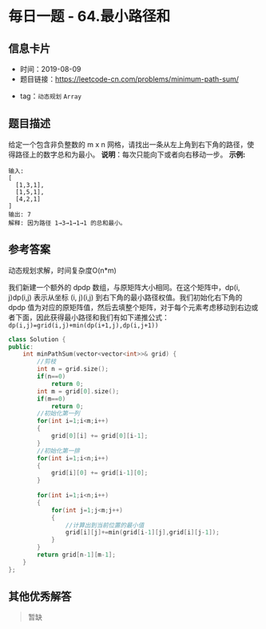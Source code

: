 # 毎日一题 -  64.最小路径和

## 信息卡片

* 时间：2019-08-09
* 题目链接：https://leetcode-cn.com/problems/minimum-path-sum/
- tag：`动态规划` `Array`
## 题目描述
给定一个包含非负整数的 m x n 网格，请找出一条从左上角到右下角的路径，使得路径上的数字总和为最小。
**说明**：每次只能向下或者向右移动一步。
**示例:**
```
输入:
[
  [1,3,1],
  [1,5,1],
  [4,2,1]
]
输出: 7
解释: 因为路径 1→3→1→1→1 的总和最小。
```
## 参考答案
动态规划求解，时间复杂度O(n*m)
>
我们新建一个额外的 dpdp 数组，与原矩阵大小相同。在这个矩阵中，dp(i, j)dp(i,j) 表示从坐标 (i, j)(i,j) 到右下角的最小路径权值。我们初始化右下角的 dpdp 值为对应的原矩阵值，然后去填整个矩阵，对于每个元素考虑移动到右边或者下面，因此获得最小路径和我们有如下递推公式：`dp(i,j)=grid(i,j)+min(dp(i+1,j),dp(i,j+1))`
```c++
class Solution {
public:
    int minPathSum(vector<vector<int>>& grid) {
        //剪枝
        int n = grid.size();
        if(n==0)
            return 0;
        int m = grid[0].size();
        if(m==0)
            return 0;
        //初始化第一列
        for(int i=1;i<m;i++)
        {
            grid[0][i] += grid[0][i-1];
        }
        //初始化第一排
        for(int i=1;i<n;i++)
        {
            grid[i][0] += grid[i-1][0];
        }
        
        for(int i=1;i<n;i++)
        {
            for(int j=1;j<m;j++)
            {
                //计算出到当前位置的最小值
                grid[i][j]+=min(grid[i-1][j],grid[i][j-1]);
            }
        }
        return grid[n-1][m-1];
    }
};
```
## 其他优秀解答

> 暂缺